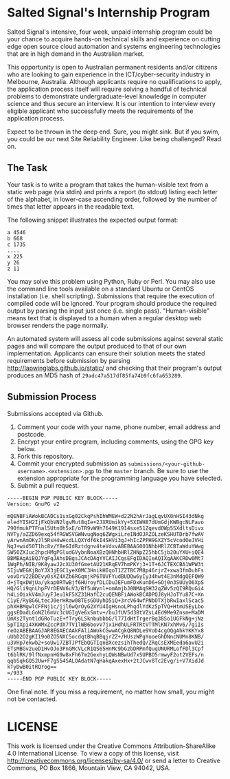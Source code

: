 # Salted Signal's Internship Program

Salted Signal's intensive, four week, unpaid internship program could be your chance to acquire hands-on technical skills and experience on cutting edge open source cloud automation and systems engineering technologies that are in high demand in the Australian market.

This opportunity is open to Australian permanent residents and/or citizens who are looking to gain experience in the ICT/cyber-security industry in Melbourne, Australia. Although applicants require no qualifications to apply, the application process itself will require solving a handful of technical problems to demonstrate undergraduate-level knowledge in computer science and thus secure an interview. It is our intention to interview every eligible applicant who successfully meets the requirements of the application process.

Expect to be thrown in the deep end. Sure, you might sink. But if you swim, you could be our next Site Reliability Engineer.
Like being challenged? Read on.

## The Task

Your task is to write a program that takes the human-visible text from a static web page (via stdin) and prints a report (to stdout) listing each letter of the alphabet, in lower-case ascending order, followed by the number of times that letter appears in the readable text.

The following snippet illustrates the expected output format:

```
a 4546
b 668
c 1735
....
x 225
y 26
z 11
```

You may solve this problem using Python, Ruby or Perl.
You may also use the command line tools available on a standard Ubuntu or CentOS installation (i.e. shell scripting).
Submissions that require the execution of compiled code will be ignored.
Your program should produce the required output by parsing the input just once (i.e. single pass).
"Human-visible" means text that is displayed to a human when a regular desktop web browser renders the page normally.

An automated system will assess all code submissions against several static pages and will compare the output produced to that of our own implementation. Applicants can ensure their solution meets the stated requirements before submission by parsing http://lapwinglabs.github.io/static/ and checking that their program's output produces an MD5 hash of `29adc47a517df85fa74b9fc6fa653289`.

## Submission Process

Submissions accepted via Github.

1. Comment your code with your name, phone number, email address and postcode.
2. Encrypt your entire program, including comments, using the GPG key below.
3. Fork this repository.
4. Commit your encrypted submission as `submissions/<your-github-username>.<extension>.pgp` to the `master` branch. Be sure to use the extension appropriate for the programming language you have selected.
5. Submit a pull request.

```
-----BEGIN PGP PUBLIC KEY BLOCK-----
Version: GnuPG v2

mQENBFiAWokBCADCs1sxGg02CkqPshIhWMEW+d22N2hArJagLqvUX0nHSI43dNkg
eledYISH2IjFkQbVN2lgvMut8qIe+2JXRUmikYy+5XIWH87dUmGdjKWBgcNLPavo
790fmukPTFnal5Utn0h5xE/oTR9vW9h7649K1914sxe51Zqevd0Wp5SXdltsDivx
NVTy/aZZD69exq54fRGWSVGWNvugNoq6ZWgxiLreINdOJRZOLzeKSHUTDrb7fwAV
yArwnAmOKyJl5RsH4wHcdLLQXYdf6kI4SHVi3gJ+hIcZPPH9GXZY5cVcodOeJVHi
NqJ+wid5OT1hc8v/Y8eGIdRztdgnv4teVdxvABEBAAG0O1NhbHRlZCBTaWduYWwg
SW50ZXJuc2hpcHMgPGludGVybnNoaXBzQHNhbHRlZHNpZ25hbC5jb20uYXU+iQE4
BBMBAgAiBQJYgFqJAhsDBgsJCAcDAgYVCAIJCgsEFgIDAQIeAQIXgAAKCRDw0Mt7
1WgPh/NIB/9K8yawJ2cXU30fGmetAU21KRqEV7hmPKYj3+1T+6JCTEXCBA1WPW3t
5IjuWEGKjBoYJX3jEGC1yeX0MC3HnikHIqoT1ZZTBC7M8p46rjrZ+xwa3fmDuhFs
vovDrV22BDEvy0sXZ4XZb6RGqmjkP6TUVFYudBUDQw6yIy34hwt4E3nMdgQEFQW9
d+jTqxDWjUa/ykap0RTwBjf6HUroyfDLCDuJEFumFDxKunD6+GOj0n3SUUyO6XpS
HQ/Gli9qnLhpFVrDENV6uV3/Bf5uWynl+omAmjbJ0NMAqSH32qZWv5zQI9RQuGi4
h4LiOixkV4mJuyFJeu1kF5XZ31HafC2cuQENBFiAWokBCADPQJ8yHJoTYu87C+Xn
C1yE/Ry8G6LtecJ0erHRaw08TEsGDUyhD5iQ+3rcV64wfPNbOTXjbRwIaxlScac5
phXHBMgwlCFFNj1c/jjl6wQrOyG2XYU4IgHsnoLPhqdlYdKz5pTVQ+HtmUSEyLbo
ggsEDadLGoNZl6mVc3cUGIgVe6xSmtv+/buJfUV5d3BtVZsL4Ed9Me9Znsm+MaDM
UmXs2TyntldGRoTuzE+fTry6LSknbubbbG/l77IdHtTrgerBq38So1UGFkNg+jNz
SpTIXpi4XKWMxZccPdX7TV1lWB6bovV7jx1HdhULFRTRtVTTMlKN7xhMv6/7giIs
reOzABEBAAGJAR8EGAECAAkFAliAWokCGwwACgkQ8NDLe9VoD4cgOQgAhkYKKYx8
uUbD2O2gKI19o0ZO5NXC5ocdqtBhqBBqjrZZ+/HUszWPgYooeGhDNncNUMn8KNB/
u3VHp7ekwb2+soUw17ZBTJPfEbQGTIqnBXcezsihThedQ/ZRqCsEXMEeda6avU2i
ETsMBGv2ueD1HvOJo3PnGMcVLcR1QS65HnMc9bGzbDRPmfQuqUNURMLofFDl3Cpf
t6blRK/9lfNxmpnHG9w8xFh67m2GexhyLQWsNBwUd7xSUPBO5rmwyF2ot2VEFs/n
qqbSqkGQS2Uw+F7gS54SALOAdatN7qHakqAxexHx+2tJCwv8Tc2Evg/i+V7XidJd
kTyDwB0itRQrog==
=/933
-----END PGP PUBLIC KEY BLOCK-----
``` 

One final note. If you miss a requirement, no matter how small, you might not be contacted.


# LICENSE

This work is licensed under the Creative Commons Attribution-ShareAlike 4.0 International License. To view a copy of this license, visit http://creativecommons.org/licenses/by-sa/4.0/ or send a letter to Creative Commons, PO Box 1866, Mountain View, CA 94042, USA.
